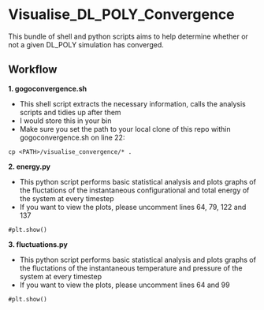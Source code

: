 # Visualise_DL_POLY_Convergence

This bundle of shell and python scripts aims to help determine whether or not a given DL_POLY simulation has converged.

## Workflow

**1. gogoconvergence.sh** 

  * This shell script extracts the necessary information, calls the analysis scripts and tidies up after them
  * I would store this in your bin
  * Make sure you set the path to your local clone of this repo within gogoconvergence.sh on line 22:
```
cp <PATH>/visualise_convergence/* .
```

**2. energy.py**

  * This python script performs basic statistical analysis and plots graphs of the fluctations of the instantaneous configurational and total energy of the system at every timestep
  * If you want to view the plots, please uncomment lines 64, 79, 122 and 137
  
```
#plt.show()
```

**3. fluctuations.py**

* This python script performs basic statistical analysis and plots graphs of the fluctations of the instantaneous
temperature and pressure of the system at every timestep
* If you want to view the plots, please uncomment lines 64 and 99

```
#plt.show()
```
  
